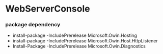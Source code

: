 # WebServerConsole
<h3>package dependency</h3>
<ul>
  <li>install-package -IncludePrerelease Microsoft.Owin.Hosting</li>
  <li>install-package -IncludePrerelease Microsoft.Owin.Host.HttpListener</li>
  <li>Install-Package -IncludePrerelease Microsoft.Owin.Diagnostics</li>
</ul>
